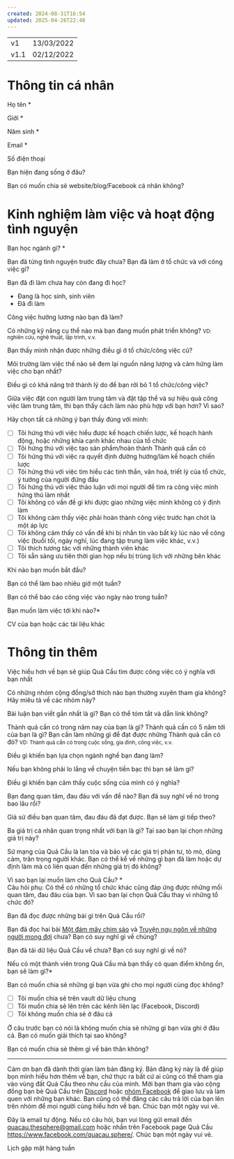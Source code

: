 ```yaml
---
created: 2024-08-31T16:54
updated: 2025-04-26T22:48
---
```

|      |            |
| ---- | ---------- |
| v1   | 13/03/2022 |
| v1.1 | 02/12/2022 |
# Thông tin cá nhân

Họ tên *

Giới *

Năm sinh *

Email *

Số điện thoại

Bạn hiện đang sống ở đâu?

Bạn có muốn chia sẻ website/blog/Facebook cá nhân không?

# Kinh nghiệm làm việc và hoạt động tình nguyện

Bạn học ngành gì? *

Bạn đã từng tình nguyện trước đây chưa? Bạn đã làm ở tổ chức và với công việc gì?


Bạn đã đi làm chưa hay còn đang đi học?

-   Đang là học sinh, sinh viên
-   Đã đi làm

Công việc hưởng lương nào bạn đã làm?

Có những kỹ năng cụ thể nào mà bạn đang muốn phát triển không?
<small>VD: nghiên cứu, nghệ thuật, lập trình, v.v.</small>

Bạn thấy mình nhận được những điều gì ở tổ chức/công việc cũ?

Môi trường làm việc thế nào sẽ đem lại nguồn năng lượng và cảm hứng làm việc cho bạn nhất?

Điều gì có khả năng trở thành lý do để bạn rời bỏ 1 tổ chức/công việc?

Giữa việc đặt con người làm trung tâm và đặt tập thể và sự hiệu quả công việc làm trung tâm, thì bạn thấy cách làm nào phù hợp với bạn hơn? Vì sao?

Hãy chọn tất cả những ý bạn thấy đúng với mình:
- [ ] Tôi hứng thú với việc hiểu được kế hoạch chiến lược, kế hoạch hành động, hoặc những khía cạnh khác nhau của tổ chức
- [ ] Tôi hứng thú với việc tạo sản phẩm/hoàn thành Thành quả cần có
- [ ] Tôi hứng thú với việc ra quyết định đường hướng/làm kế hoạch chiến lược
- [ ] Tôi hứng thú với việc tìm hiểu các tinh thần, văn hoá, triết lý của tổ chức, ý tưởng của người đứng đầu
- [ ] Tôi hứng thú với việc thảo luận với mọi người để tìm ra công việc mình hứng thú làm nhất
- [ ] Tôi không có vấn đề gì khi được giao những việc mình không có ý định làm
- [ ] Tôi không cảm thấy việc phải hoàn thành công việc trước hạn chót là một áp lực
- [ ] Tôi không cảm thấy có vấn đề khi bị nhắn tin vào bất kỳ lúc nào về công việc (buổi tối, ngày nghỉ, lúc đang tập trung làm việc khác, v.v.)
- [ ] Tôi thích tương tác với những thành viên khác
- [ ] Tôi sẵn sàng ưu tiên thời gian họp nếu bị trùng lịch với những bên khác

Khi nào bạn muốn bắt đầu?

Bạn có thể làm bao nhiêu giờ một tuần?

Bạn có thể báo cáo công việc vào ngày nào trong tuần?

Bạn muốn làm việc tới khi nào?*

CV của bạn hoặc các tài liệu khác

# Thông tin thêm
Việc hiểu hơn về bạn sẽ giúp Quả Cầu tìm được công việc có ý nghĩa với bạn nhất

Có những nhóm cộng đồng/sở thích nào bạn thường xuyên tham gia không? Hãy miêu tả về các nhóm này?

Bài luận bạn viết gần nhất là gì? Bạn có thể tóm tắt và dẫn link không?

Thành quả cần có trong năm nay của bạn là gì? Thành quả cần có 5 năm tới của bạn là gì? Bạn cần làm những gì để đạt được những Thành quả cần có đó?
<small>VD: Thành quả cần có trong cuộc sống, gia đình, công việc, v.v.</small>

Điều gì khiến bạn lựa chọn ngành nghề bạn đang làm?

Nếu bạn không phải lo lắng về chuyện tiền bạc thì bạn sẽ làm gì?

Điều gì khiến bạn cảm thấy cuộc sống của mình có ý nghĩa?

Bạn đang quan tâm, đau đáu với vấn đề nào? Bạn đã suy nghĩ về nó trong bao lâu rồi?

Giả sử điều bạn quan tâm, đau đáu đã đạt được. Bạn sẽ làm gì tiếp theo?

Ba giá trị cá nhân quan trọng nhất với bạn là gì? Tại sao bạn lại chọn những giá trị này?

Sứ mạng của Quả Cầu là lan tỏa và bảo vệ các giá trị phản tư, tò mò, dũng cảm, trân trọng người khác. Bạn có thể kể về những gì bạn đã làm hoặc dự định làm mà có liên quan đến những giá trị đó không?

Vì sao bạn lại muốn làm cho Quả Cầu? *  
Câu hỏi phụ: Có thể có những tổ chức khác cũng đáp ứng được những mối quan tâm, đau đáu của bạn. Vì sao bạn lại chọn Quả Cầu thay vì những tổ chức đó?

Bạn đã đọc được những bài gì trên Quả Cầu rồi?

Bạn đã đọc hai bài <a href="https://quảcầu.cc/mot-dam-may-chim-sao/">Một đám mây chim sáo</a> và <a href="https://quảcầu.cc/truyen-ngu-ngon-ve-nhung-nguoi-mong-doi/">Truyện ngụ ngôn về những người mong đợi</a> chưa? Bạn có suy nghĩ gì về chúng?

Bạn đã tải dữ liệu Quả Cầu về chưa? Bạn có suy nghĩ gì về nó?

Nếu có một thành viên trong Quả Cầu mà bạn thấy có quan điểm không ổn, bạn sẽ làm gì?*

Bạn có muốn chia sẻ những gì bạn vừa ghi cho mọi người cùng đọc không?
- [ ] Tôi muốn chia sẻ trên vault dữ liệu chung
- [ ] Tôi muốn chia sẻ lên trên các kênh liên lạc (Facebook, Discord)
- [ ] Tôi không muốn chia sẻ ở đâu cả

Ở câu trước bạn có nói là không muốn chia sẻ những gì bạn vừa ghi ở đâu cả. Bạn có muốn giải thích tại sao không?

Bạn có muốn chia sẻ thêm gì về bản thân không?




---
Cám ơn bạn đã dành thời gian làm bản đăng ký. Bản đăng ký này là để giúp bọn mình hiểu hơn thêm về bạn, chứ thực ra bất cứ ai cũng có thể tham gia vào vùng đất Quả Cầu theo nhu cầu của mình. Mời bạn tham gia vào cộng đồng bạn bè Quả Cầu trên [Discord](https://discord.gg/jWTk4EHFK2) hoặc [nhóm Facebook](https://www.facebook.com/groups/landofspheres) để giao lưu và làm quen với những bạn khác. Bạn cũng có thể đăng các câu trả lời của bạn lên trên nhóm để mọi người cùng hiểu hơn về bạn. Chúc bạn một ngày vui vẻ.

Đây là email tự động. Nếu có câu hỏi, bạn vui lòng gửi email đến quacau.thesphere@gmail.com hoặc nhắn trên Facebook page Quả Cầu https://www.facebook.com/quacau.sphere/. Chúc bạn một ngày vui vẻ.

Lịch gặp mặt hàng tuần
